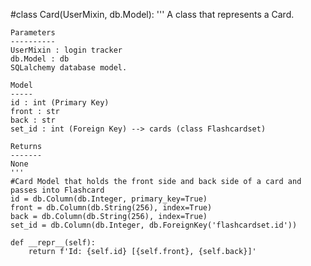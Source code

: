 #class Card(UserMixin, db.Model):
    '''
    A class that represents a Card.

    Parameters
    ----------
    UserMixin : login tracker
    db.Model : db
    SQLalchemy database model.

    Model
    -----
    id : int (Primary Key)
    front : str
    back : str
    set_id : int (Foreign Key) --> cards (class Flashcardset)

    Returns
    -------
    None
    '''
    #Card Model that holds the front side and back side of a card and passes into Flashcard
    id = db.Column(db.Integer, primary_key=True)
    front = db.Column(db.String(256), index=True)
    back = db.Column(db.String(256), index=True)
    set_id = db.Column(db.Integer, db.ForeignKey('flashcardset.id'))

    def __repr__(self):
        return f'Id: {self.id} [{self.front}, {self.back}]'

